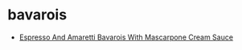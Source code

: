 # bavarois

 * [Espresso And Amaretti Bavarois With Mascarpone Cream Sauce](../index/e/espresso-and-amaretti-bavarois-with-mascarpone-cream-sauce-1282.json)
